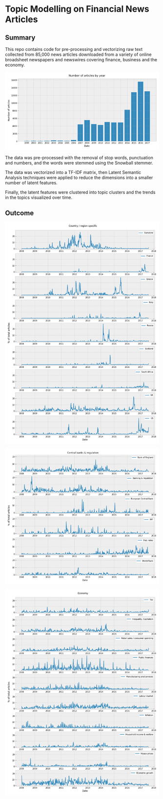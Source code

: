# Topic Modelling on Financial News Articles

## Summary

This repo contains code for pre-processing and vectorizing raw text collected from 85,000 news articles downloaded from a variety of online broadsheet newspapers and newswires covering finance, business and the economy.

![Article counts by year](articles_by_year.png "Article counts by year")

The data was pre-processed with the removal of stop words, punctuation and numbers, and the words were stemmed using the Snowball stemmer.

The data was vectorized into a TF-IDF matrix, then Latent Semantic Analysis techniques were applied to reduce the dimensions into a smaller number of latent features.

Finally, the latent features were clustered into topic clusters and the trends in the topics visualized over time.

## Outcome
<p align="center">
  <img src="country_region_chart.png" width="700">
</p>
<p align="center">
  <img src="cb_regulation_chart.png" width="700">
</p>
<p align="center">
  <img src="economy_chart.png" width="700">
</p>
